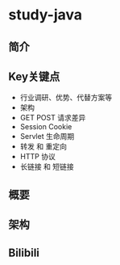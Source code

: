 # study-java  #
## 简介





## Key关键点

- 行业调研、优势、代替方案等
- 架构
- GET POST 请求差异
- Session Cookie
- Servlet 生命周期
- 转发 和 重定向 
- HTTP 协议
- 长链接 和 短链接 







## **概要** 



## **架构** 



## Bilibili 

